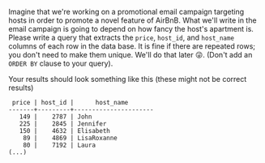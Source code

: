
Imagine that we're working on a promotional email campaign targeting
hosts in order to promote a novel feature of AirBnB. What we'll write in
the email campaign is going to depend on how fancy the host's apartment
is. Please write a query that extracts the `price`, `host_id`, and `host_name`  columns
of each row in the data base. It is fine if there are repeated rows; you
don't need to make them unique. We'll do that later 😜.
(Don't add an `ORDER BY` clause to your query).

Your results should look something like this (these might not be correct results)
```
 price | host_id |      host_name
-------+---------+----------------------
   149 |    2787 | John
   225 |    2845 | Jennifer
   150 |    4632 | Elisabeth
    89 |    4869 | LisaRoxanne
    80 |    7192 | Laura
(...)
```